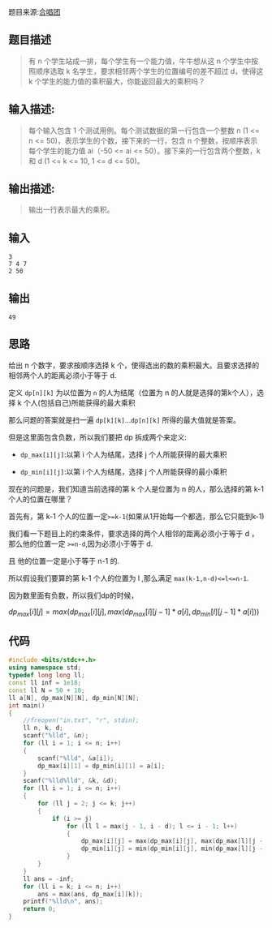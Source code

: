 题目来源:[合唱团](https://www.nowcoder.com/practice/661c49118ca241909add3a11c96408c8?tpId=85&tqId=29830&tPage=1&rp=1&ru=/ta/2017test&qru=/ta/2017test/question-ranking)

## 题目描述

> 有 n 个学生站成一排，每个学生有一个能力值，牛牛想从这 n 个学生中按照顺序选取 k 名学生，要求相邻两个学生的位置编号的差不超过 d，使得这 k 个学生的能力值的乘积最大，你能返回最大的乘积吗？
>

## 输入描述:

> 每个输入包含 1 个测试用例。每个测试数据的第一行包含一个整数 n (1 <= n <= 50)，表示学生的个数，接下来的一行，包含 n 个整数，按顺序表示每个学生的能力值 ai（-50 <= ai <= 50）。接下来的一行包含两个整数，k 和 d (1 <= k <= 10, 1 <= d <= 50)。
>

## 输出描述:

> 输出一行表示最大的乘积。
>

## 输入

```
3
7 4 7
2 50
```

## 输出

```
49
```

## 思路

给出 n 个数字，要求按顺序选择 k 个，使得选出的数的乘积最大。且要求选择的相邻两个人的距离必须小于等于 d.

定义 `dp[n][k]` 为以位置为 `n` 的人为结尾（位置为 n 的人就是选择的第k个人），选择 k 个人(包括自己)所能获得的最大乘积

那么问题的答案就是扫一遍 `dp[k][k]`...`dp[n][k]` 所得的最大值就是答案。

但是这里面包含负数，所以我们要把 dp 拆成两个来定义:

- `dp_max[i][j]`:以第 i 个人为结尾，选择 j 个人所能获得的最大乘积

- `dp_min[i][j]`:以第 i 个人为结尾，选择 j 个人所能获得的最小乘积

现在的问题是，我们知道当前选择的第 k 个人是位置为 n 的人，那么选择的第 k-1 个人的位置在哪里？

首先有，第 k-1 个人的位置一定`>=k-1`(如果从1开始每一个都选，那么它只能到k-1)

我们看一下题目上的约束条件，要求选择的两个人相邻的距离必须小于等于 d ，那么他的位置一定 `>=n-d`,因为必须小于等于 d.

且 他的位置一定是小于等于 n-1 的.

所以假设我们要算的第 k-1 个人的位置为 l ,那么满足   `max(k-1,n-d)<=l<=n-1`.

因为数里面有负数，所以我们dp的时候，

$dp_{max}[i][j] = max(dp_{max}[i][j], max(dp_{max}[l][j - 1] * a[i], dp_{min}[l][j - 1] * a[i]))$

## 代码

```cpp
#include <bits/stdc++.h>
using namespace std;
typedef long long ll;
const ll inf = 1e18;
const ll N = 50 + 10;
ll a[N], dp_max[N][N], dp_min[N][N];
int main()
{
    //freopen("in.txt", "r", stdin);
    ll n, k, d;
    scanf("%lld", &n);
    for (ll i = 1; i <= n; i++)
    {
        scanf("%lld", &a[i]);
        dp_max[i][1] = dp_min[i][1] = a[i];
    }
    scanf("%lld%lld", &k, &d);
    for (ll i = 1; i <= n; i++)
    {
        for (ll j = 2; j <= k; j++)
        {
            if (i >= j)
                for (ll l = max(j - 1, i - d); l <= i - 1; l++)
                {
                    dp_max[i][j] = max(dp_max[i][j], max(dp_max[l][j - 1] * a[i], dp_min[l][j - 1] * a[i]));
                    dp_min[i][j] = min(dp_min[i][j], min(dp_max[l][j - 1] * a[i], dp_min[l][j - 1] * a[i]));
                }
        }
    }
    ll ans = -inf;
    for (ll i = k; i <= n; i++)
        ans = max(ans, dp_max[i][k]);
    printf("%lld\n", ans);
    return 0;
}
```

